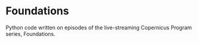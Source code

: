 # Foundations
Python code written on episodes of the live-streaming Copernicus Program series, Foundations.
